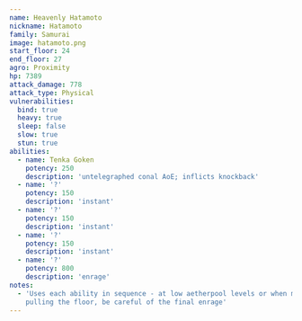 ```yaml
---
name: Heavenly Hatamoto
nickname: Hatamoto
family: Samurai
image: hatamoto.png
start_floor: 24
end_floor: 27
agro: Proximity
hp: 7389
attack_damage: 778
attack_type: Physical
vulnerabilities:
  bind: true
  heavy: true
  sleep: false
  slow: true
  stun: true
abilities:
  - name: Tenka Goken
    potency: 250
    description: 'untelegraphed conal AoE; inflicts knockback'
  - name: '?'
    potency: 150
    description: 'instant'
  - name: '?'
    potency: 150
    description: 'instant'
  - name: '?'
    potency: 150
    description: 'instant'
  - name: '?'
    potency: 800
    description: 'enrage'
notes:
  - 'Uses each ability in sequence - at low aetherpool levels or when mass
    pulling the floor, be careful of the final enrage'
---
```

